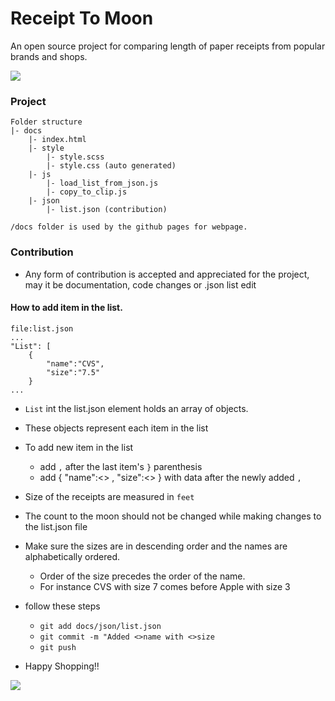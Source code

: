 # Receipt To Moon

An open source project for comparing length of paper receipts from popular brands and shops.

![](https://media.giphy.com/media/xUA7bjdC39c0Ut7xN6/giphy.gif)

### Project
```
Folder structure
|- docs 
    |- index.html
    |- style
        |- style.scss
        |- style.css (auto generated)
    |- js
        |- load_list_from_json.js
        |- copy_to_clip.js
    |- json
        |- list.json (contribution) 

/docs folder is used by the github pages for webpage.
```
### Contribution
- Any form of contribution is accepted and appreciated for the project, may it be documentation, code changes or .json list edit

#### How to add item in the list.
```
file:list.json
...
"List": [
    {
        "name":"CVS",
        "size":"7.5"
    }
...
```
- `List` int the list.json element holds an array of objects.
- These objects represent each item in the list
- To add new item in the list
    - add `,` after the last item's `}` parenthesis
    - add { "name":<> , "size":<> } with data after the newly added `,`
- Size of the receipts are measured in `feet`
- The count to the moon should not be changed while making changes to the list.json file
- Make sure the sizes are in descending order and the names are alphabetically ordered.
    - Order of the size precedes the order of the name.
    - For instance CVS with size 7 comes before Apple with size 3
- follow these steps
    - `git add docs/json/list.json`
    - `git commit -m "Added <>name with <>size`
    - `git push`


- Happy Shopping!!

![](https://media.giphy.com/media/PL2LZxMviOCly/giphy.gif)